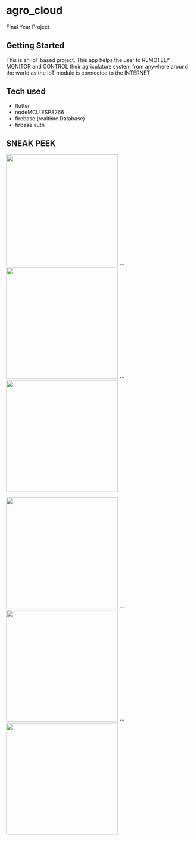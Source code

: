 # agro_cloud

FInal Year Project

## Getting Started

This is an IoT based project. This app helps the user to REMOTELY MONITOR and CONTROL their agriculature system from anywhere around the world
as the IoT module is connected to the INTERNET

## Tech used
- flutter
- nodeMCU ESP8266
- firebase (realtime Database)
- firbase auth


## SNEAK PEEK

<img src="https://user-images.githubusercontent.com/64712526/128555898-06828d9a-5b1e-40a8-9e82-a31d32ad8947.jpg" width="300"> -- <img src="https://user-images.githubusercontent.com/64712526/128556556-1ea74436-3f3f-4d7e-84e5-10750087a733.jpg" width="300"> -- <img src="https://user-images.githubusercontent.com/64712526/128556695-ec2ac417-58d6-484b-95a6-dd2d52b513a1.jpg" width="300"> 


<img src="https://user-images.githubusercontent.com/64712526/128557103-8c7a5f16-63f2-4358-b935-f059d52dbc75.jpg" width="300"> -- <img src="https://user-images.githubusercontent.com/64712526/128556959-7fb19158-909a-4910-ab7f-2695164ea8c2.jpg" width="300"> -- <img src="https://user-images.githubusercontent.com/64712526/128557177-6c518208-82dd-4680-8d42-5f05d8cd9add.jpg" width="300"> 




